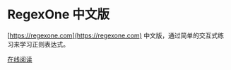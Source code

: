 # RegexOne 中文版

[https://regexone.com](https://regexone.com) 中文版，通过简单的交互式练习来学习正则表达式。

[在线阅读](https://imageslr.github.io/regexone-cn)